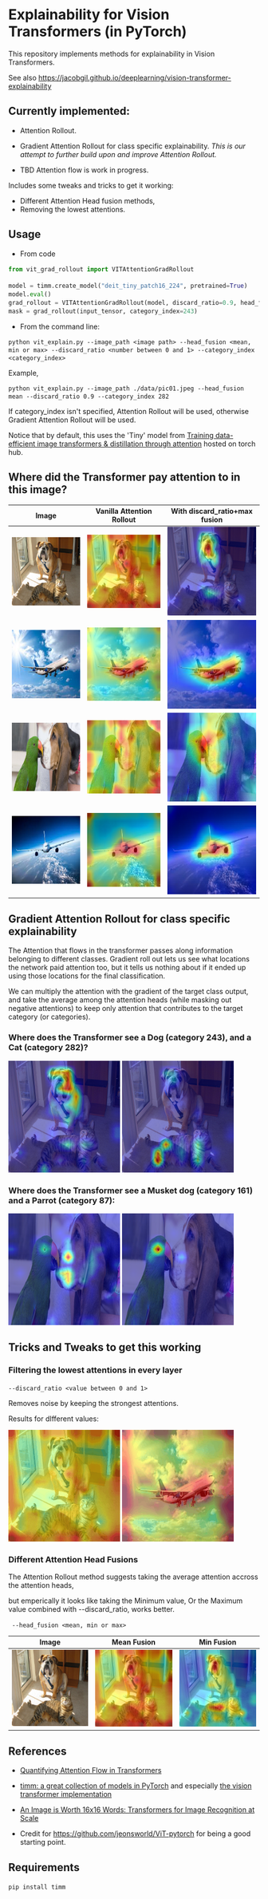 # Explainability for Vision Transformers (in PyTorch)

This repository implements methods for explainability in Vision Transformers.

See also https://jacobgil.github.io/deeplearning/vision-transformer-explainability

## Currently implemented:

- Attention Rollout.
- Gradient Attention Rollout for class specific explainability.
  _This is our attempt to further build upon and improve Attention Rollout._

- TBD Attention flow is work in progress.

Includes some tweaks and tricks to get it working:

- Different Attention Head fusion methods,
- Removing the lowest attentions.

## Usage

- From code

```python
from vit_grad_rollout import VITAttentionGradRollout

model = timm.create_model("deit_tiny_patch16_224", pretrained=True)
model.eval()
grad_rollout = VITAttentionGradRollout(model, discard_ratio=0.9, head_fusion='max')
mask = grad_rollout(input_tensor, category_index=243)

```

- From the command line:

```
python vit_explain.py --image_path <image path> --head_fusion <mean, min or max> --discard_ratio <number between 0 and 1> --category_index <category_index>
```

Example,

```
python vit_explain.py --image_path ./data/pic01.jpeg --head_fusion mean --discard_ratio 0.9 --category_index 282
```

If category_index isn't specified, Attention Rollout will be used,
otherwise Gradient Attention Rollout will be used.

Notice that by default, this uses the 'Tiny' model from [Training data-efficient image transformers & distillation through attention](https://arxiv.org/abs/2012.12877)
hosted on torch hub.

## Where did the Transformer pay attention to in this image?

| Image                     | Vanilla Attention Rollout                              | With discard_ratio+max fusion                         |
| ------------------------- | ------------------------------------------------------ | ----------------------------------------------------- |
| ![](examples/both.png)    | ![](examples/both_attention_rollout_0.000_mean.png)    | ![](examples/both_attention_rollout_0.990_max.png)    |
| ![](examples/plane.png)   | ![](examples/plane_attention_rollout_0.000_mean.png)   | ![](examples/plane_attention_rollout_0.900_max.png)   |
| ![](examples/dogbird.png) | ![](examples/dogbird_attention_rollout_0.000_mean.png) | ![](examples/dogbird_attention_rollout_0.900_max.png) |
| ![](examples/plane2.png)  | ![](examples/plane2_attention_rollout_0.000_mean.png)  | ![](examples/plane2_attention_rollout_0.900_max.png)  |

## Gradient Attention Rollout for class specific explainability

The Attention that flows in the transformer passes along information belonging to different classes.
Gradient roll out lets us see what locations the network paid attention too,
but it tells us nothing about if it ended up using those locations for the final classification.

We can multiply the attention with the gradient of the target class output, and take the average among the attention heads (while masking out negative attentions) to keep only attention that contributes to the target category (or categories).

### Where does the Transformer see a Dog (category 243), and a Cat (category 282)?

![](examples/both_grad_rollout_243_0.900_max.png) ![](examples/both_grad_rollout_282_0.900_max.png)

### Where does the Transformer see a Musket dog (category 161) and a Parrot (category 87):

![](examples/dogbird_grad_rollout_161_0.900_max.png) ![](examples/dogbird_grad_rollout_87_0.900_max.png)

## Tricks and Tweaks to get this working

### Filtering the lowest attentions in every layer

`--discard_ratio <value between 0 and 1>`

Removes noise by keeping the strongest attentions.

Results for dIfferent values:

![](examples/both_discard_ratio.gif) ![](examples/plane_discard_ratio.gif)

### Different Attention Head Fusions

The Attention Rollout method suggests taking the average attention accross the attention heads,

but emperically it looks like taking the Minimum value, Or the Maximum value combined with --discard_ratio, works better.

` --head_fusion <mean, min or max>`

| Image                  | Mean Fusion                                         | Min Fusion                                         |
| ---------------------- | --------------------------------------------------- | -------------------------------------------------- |
| ![](examples/both.png) | ![](examples/both_attention_rollout_0.000_mean.png) | ![](examples/both_attention_rollout_0.000_min.png) |

## References

- [Quantifying Attention Flow in Transformers](https://arxiv.org/abs/2005.00928)
- [timm: a great collection of models in PyTorch](https://github.com/rwightman/pytorch-image-models)
  and especially [the vision transformer implementation](https://github.com/rwightman/pytorch-image-models/blob/master/timm/models/vision_transformer.py)

- [An Image is Worth 16x16 Words: Transformers for Image Recognition at Scale](https://arxiv.org/abs/2010.11929)
- Credit for https://github.com/jeonsworld/ViT-pytorch for being a good starting point.

## Requirements

`pip install timm`
